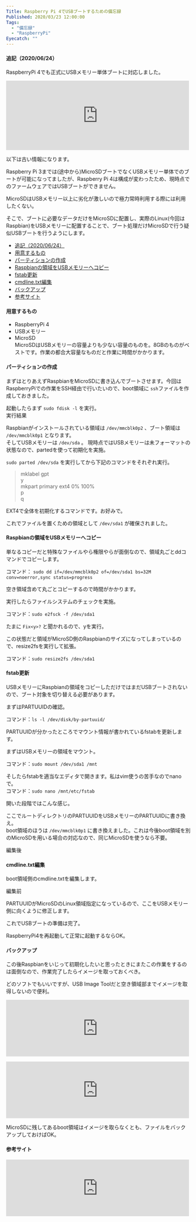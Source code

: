```yaml
---
Title: Raspberry Pi 4でUSBブートするための備忘録
Published: 2020/03/23 12:00:00
Tags:
  - "備忘録"
  - "RaspberryPi"
Eyecatch: ""
---
```

<h4
***
id="追記20200624">追記（2020/06/24）</h4>

<p>RaspberryPi 4でも正式にUSBメモリー単体ブートに対応しました。</p>

<p><iframe src="https://hatenablog-parts.com/embed?url=https%3A%2F%2Fblog.hitsujin.jp%2Fentry%2F2020%2F06%2F25%2F120000" title="Raspberry Pi 4でUSBブートするための備忘録（2020/06/24時点） - Pandora Pocket" class="embed-card embed-blogcard" scrolling="no" frameborder="0" style="display: block; width: 100%; height: 190px; max-width: 500px; margin: 10px 0px;"></iframe></p>

<p>以下は古い情報になります。</p>

<p>Raspberry Pi 3までは(途中から)MicroSDブートでなくUSBメモリー単体でのブートが可能になってましたが、Raspberry Pi 4は構成が変わったため、現時点でのファームウェアではUSBブートができません。</p>

<p>MicroSDはUSBメモリー以上に劣化が激しいので極力常時利用する際には利用したくない。</p>

<p>そこで、ブートに必要なデータだけをMicroSDに配置し、実際のLinux(今回はRaspbian)をUSBメモリーに配置することで、ブート処理だけMicroSDで行う疑似USBブートを行うようにします。</p>

<ul class="table-of-contents">
<li><a href="#追記20200624">追記（2020/06/24）</a></li>
<li><a href="#用意するもの">用意するもの</a></li>
<li><a href="#パーティションの作成">パーティションの作成</a></li>
<li><a href="#Raspbianの領域をUSBメモリーへコピー">Raspbianの領域をUSBメモリーへコピー</a></li>
<li><a href="#fstab更新">fstab更新</a></li>
<li><a href="#cmdlinetxt編集">cmdline.txt編集</a></li>
<li><a href="#バックアップ">バックアップ</a></li>
<li><a href="#参考サイト">参考サイト</a></li>
</ul>

<h4 id="用意するもの">用意するもの</h4>

<ul>
<li>RaspberryPi 4</li>
<li>USBメモリー</li>
<li>MicroSD<br />
MicroSDはUSBメモリーの容量よりも少ない容量のものを。8GBのものがベストです。作業の都合大容量なものだと作業に時間がかかります。</li>
</ul>


<h4 id="パーティションの作成">パーティションの作成</h4>

<p>まずはとりあえずRaspbianをMicroSDに書き込んでブートさせます。今回はRaspberryPiでの作業をSSH経由で行いたいので、boot領域に <code>ssh</code>ファイルを作成しておきました。</p>

<p>起動したらまず <code>sudo fdisk -l</code> を実行。<br />
実行結果</p>

<p><script src="https://gist.github.com/Ovis/23e51634cb5cf819f181f96bf0c0f43a.js"> </script></p>

<p>Raspbianがインストールされている領域は <code>/dev/mmcblk0p2</code> 、ブート領域は <code>/dev/mmcblk0p1</code> となります。<br />
そしてUSBメモリーは <code>/dev/sda</code> 。
現時点ではUSBメモリーは未フォーマットの状態なので、partedを使って初期化を実施。</p>

<p><code>sudo parted /dev/sda</code> を実行してから下記のコマンドをそれぞれ実行。</p>

<blockquote><p>mklabel gpt<br />
y<br />
mkpart primary ext4 0% 100%<br />
p<br />
q</p></blockquote>

<p>EXT4で全体を初期化するコマンドです。お好みで。</p>

<p><script src="https://gist.github.com/Ovis/4985f96b65dfb737ab0af2e4264de359.js"> </script></p>

<p>これでファイルを置くための領域として <code>/dev/sda1</code> が確保されました。</p>

<p><script src="https://gist.github.com/Ovis/ee39dac0b008a484b4422f2aa9def9f3.js"> </script></p>

<h4 id="Raspbianの領域をUSBメモリーへコピー">Raspbianの領域をUSBメモリーへコピー</h4>

<p>単なるコピーだと特殊なファイルやら権限やらが面倒なので、領域丸ごとddコマンドでコピーします。</p>

<p>コマンド： <code>sudo dd if=/dev/mmcblk0p2 of=/dev/sda1 bs=32M conv=noerror,sync status=progress</code></p>

<p>空き領域含めて丸ごとコピーするので時間がかかります。</p>

<p>実行したらファイルシステムのチェックを実施。</p>

<p>コマンド：<code>sudo e2fsck -f /dev/sda1</code></p>

<p>たまに <code>Fix&lt;y&gt;?</code> と聞かれるので、yを実行。</p>

<p><script src="https://gist.github.com/Ovis/8c96805a9ea518d5b9e0d30d1148f28d.js"> </script></p>

<p>この状態だと領域がMicroSD側のRaspbianのサイズになってしまっているので、resize2fsを実行して拡張。</p>

<p>コマンド：<code>sudo resize2fs /dev/sda1</code></p>

<h4 id="fstab更新">fstab更新</h4>

<p>USBメモリーにRaspbianの領域をコピーしただけではまだUSBブートされないので、ブート対象を切り替える必要があります。</p>

<p>まずはPARTUUIDの確認。</p>

<p>コマンド：<code>ls -l /dev/disk/by-partuuid/</code></p>

<p><script src="https://gist.github.com/Ovis/5619d662fdabe64599cf99d362a11b7b.js"> </script></p>

<p>PARTUUIDが分かったところでマウント情報が書かれているfstabを更新します。</p>

<p>まずはUSBメモリーの領域をマウント。</p>

<p>コマンド：<code>sudo mount /dev/sda1 /mnt</code></p>

<p>そしたらfstabを適当なエディタで開きます。私はvim使うの苦手なのでnanoで。<br />
コマンド：<code>sudo nano /mnt/etc/fstab</code></p>

<p>開いた段階ではこんな感じ。</p>

<p><script src="https://gist.github.com/Ovis/6a12816e40a9997fde2b45727b8bfc11.js"> </script></p>

<p> ここでルートディレクトリのPARTUUIDをUSBメモリーのPARTUUIDに書き換え。<br />
boot領域のほうは <code>/dev/mmcblk0p1</code> に書き換えました。これは今後boot領域を別のMicroSDを用いる場合の対応なので、同じMicroSDを使うなら不要。</p>

<p>編集後</p>

<p><script src="https://gist.github.com/Ovis/93a23cd89fd0edbf1d3c8b930ebd4edd.js"> </script></p>

<h4 id="cmdlinetxt編集">cmdline.txt編集</h4>

<p>boot領域側のcmdline.txtを編集します。</p>

<p>編集前</p>

<p><script src="https://gist.github.com/Ovis/891d0031c93a296e019b1da7e7b9cbb6.js"> </script></p>

<p>PARTUUIDがMicroSDのLinux領域指定になっているので、ここをUSBメモリー側に向くように修正します。</p>

<p><script src="https://gist.github.com/Ovis/babfe15d3b8ca3046fe53132868ec884.js"> </script></p>

<p>これでUSBブートの準備は完了。</p>

<p>RaspberryPi4を再起動して正常に起動するならOK。</p>

<h4 id="バックアップ">バックアップ</h4>

<p>この後Raspbianをいじって初期化したいと思ったときにまたこの作業をするのは面倒なので、作業完了したらイメージを取っておくべき。</p>

<p>どのソフトでもいいですが、USB Image Toolだと空き領域部までイメージを取得しないので便利。</p>

<p><iframe src="https://hatenablog-parts.com/embed?url=https%3A%2F%2Fwww.alexpage.de%2Fusb-image-tool%2Fdownload%2F" title="alex&#39;s coding playground » Download" class="embed-card embed-webcard" scrolling="no" frameborder="0" style="display: block; width: 100%; height: 155px; max-width: 500px; margin: 10px 0px;"></iframe></p>

<p><iframe src="https://hatenablog-parts.com/embed?url=https%3A%2F%2Fwww.gigafree.net%2Fsystem%2FSystemBackup%2Fusbimagetool.html" title="USB Image Tool - ｋ本的に無料ソフト・フリーソフト" class="embed-card embed-webcard" scrolling="no" frameborder="0" style="display: block; width: 100%; height: 155px; max-width: 500px; margin: 10px 0px;"></iframe></p>

<p>MicroSDに残してあるboot領域はイメージを取らなくとも、ファイルをバックアップしておけばOK。</p>

<h4 id="参考サイト">参考サイト</h4>

<p><iframe src="https://hatenablog-parts.com/embed?url=https%3A%2F%2Fjyn.jp%2Fraspberrypi-usb-boot%2F" title="Raspberry PiをUSB(HDD)で起動させる | 純規の暇人趣味ブログ" class="embed-card embed-webcard" scrolling="no" frameborder="0" style="display: block; width: 100%; height: 155px; max-width: 500px; margin: 10px 0px;"></iframe></p>
